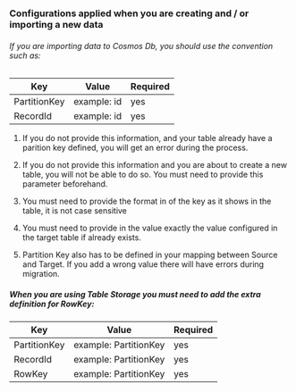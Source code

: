 ### Configurations applied when you are creating and / or importing a new data

###### If you are importing data to Cosmos Db, you should use the convention such as:

| Key      | Value | Required|
| ----------- | ----------- | --------- |
| PartitionKey     | example: id      |yes|
| RecordId     | example: id      |yes|

1. If you do not provide this information, and your table already have a parition key defined, you will get an error during the process.

2. If you do not provide this information and you are about to create a new table, you will not be able to do so. You must need to provide this parameter beforehand.

3. You must need to provide the format in of the key as it shows in the table, it is not case sensitive

4. You must need to provide in the value exactly the value configured in the target table if already exists.

5. Partition Key also has to be defined in your mapping between Source and Target. If you add a wrong value there will have errors during migration.


##### When you are using Table Storage you must need to add the extra definition for RowKey:

| Key      | Value | Required|
| ----------- | ----------- | --------- |
| PartitionKey     | example: PartitionKey      |yes|
| RecordId     | example: PartitionKey      |yes|
| RowKey     | example: PartitionKey      |yes|